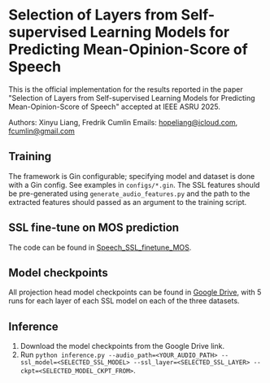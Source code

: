 # Selection of Layers from Self-supervised Learning Models for Predicting Mean-Opinion-Score of Speech

This is the official implementation for the results reported in the paper "Selection of Layers from Self-supervised Learning Models for Predicting Mean-Opinion-Score of Speech" accepted at IEEE ASRU 2025.

Authors: Xinyu Liang, Fredrik Cumlin
Emails: hopeliang@icloud.com, fcumlin@gmail.com

## Training
The framework is Gin configurable; specifying model and dataset is done with a Gin config. See examples in `configs/*.gin`. The SSL features should be pre-generated using `generate_audio_features.py` and the path to the extracted features should passed as an argument to the training script.

## SSL fine-tune on MOS prediction
The code can be found in [Speech_SSL_finetune_MOS](https://github.com/Hope-Liang/Speech_SSL_finetune_MOS).

## Model checkpoints
All projection head model checkpoints can be found in [Google Drive](https://drive.google.com/file/d/1_u8-l5pVZVoPXVVOi8HOcRxj31UScmMC/view?usp=share_link), with 5 runs for each layer of each SSL model on each of the three datasets.

## Inference
1. Download the model checkpoints from the Google Drive link.
2. Run `python inference.py --audio_path=<YOUR_AUDIO_PATH> --ssl_model=<SELECTED_SSL_MODEL> --ssl_layer=<SELECTED_SSL_LAYER> --ckpt=<SELECTED_MODEL_CKPT_FROM>`.
